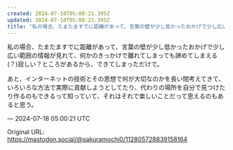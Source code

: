 ```yaml
---
created: 2024-07-18T05:00:21.395Z
updated: 2024-07-18T05:00:21.395Z
title: "私の場合、たまたますでに距離があって、言葉の壁が少し低かったおかげで少し広い範囲[...]"
---
```


<p>私の場合、たまたますでに距離があって、言葉の壁が少し低かったおかげで少し広い範囲の情報が見れて、何かのきっかけで離れてしまっても諦めてしまえる(？)寂しい？ところがあるから、できてしまっただけで。</p><p>あと、インターネットの技術とその思想で何が大切なのかを長い間考えてきて、いろいろな方法で実際に貢献しようとしてたり、代わりの場所を自分で見つけたり作るのもできるって知っていて、それはそれで楽しいことだって思えるのもあると思う。</p>

&mdash; 2024-07-18 05:00:21 UTC

Original URL: https://mastodon.social/@sakuramochi0/112805728839158164
